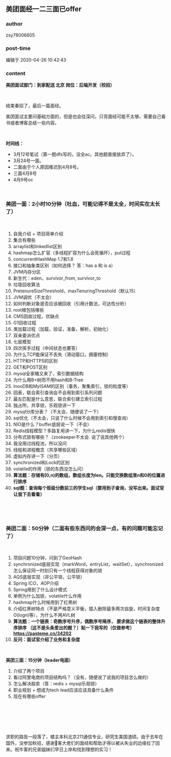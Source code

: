 ## 美团面经一二三面已offer
### author 
zsy78006605
### post-time 

编辑于  2020-04-26 10:42:43
### content 
<div class="post-topic-des nc-post-content">
 <p>
  <strong>
   美团面试部门：到家配送 北京 岗位：后端开发（校招）
  </strong>
 </p>
 <p>
  <br/>
 </p>
 <p>
  <strong>
  </strong>
 </p>
 <p>
  结束春招了，最后一篇面经。
 </p>
 <p>
  美团面试主要问基础方面的，但是也会往深问，只背面经可能不太够，需要自己看书或者博客总结一些内容。
 </p>
 <p>
  <br/>
 </p>
 <p>
  <strong>
   时间线：
  </strong>
 </p>
 <ul>
  <li>
   3月12号笔试（第一题dfs写的，没全ac。其他题直接放弃了）。
  </li>
  <li>
   3月24号一面。
  </li>
  <li>
   二面由于个人原因推迟到4月8号。
  </li>
  <li>
   三面4月8号
  </li>
  <li>
   4月9号oc
  </li>
 </ul>
 <p>
  <br/>
 </p>
 <h3>
  <strong>
   美团一面：2小时10分钟（吐血，可能记得不是太全，时间实在太长了）
  </strong>
 </h3>
 <p>
  <br/>
 </p>
 <ol>
  <li>
   自我介绍 + 项目简单介绍
  </li>
  <li>
   集合有哪些
  </li>
  <li>
   arraylist和linkedlist区别
  </li>
  <li>
   hashmap怎么扩容（多线程扩容为什么会死循环），put过程
  </li>
  <li>
   concurrentHashMap 1.7和1.8
  </li>
  <li>
   接口和抽象类区别（如何选择？ 答：has a 和 is a）
  </li>
  <li>
   JVM内存分区
  </li>
  <li>
   新生代：eden，survivor_from, survivor_to
  </li>
  <li>
   垃圾回收算法
  </li>
  <li>
   PretenureSizeThreshold，maxTenuringThreshold（默认15）
  </li>
  <li>
   JVM调优（不太会）
  </li>
  <li>
   如何判断对象是否应该被回收（引用计数法，可达性分析）
  </li>
  <li>
   root根包括哪些
  </li>
  <li>
   CMS回收过程，优缺点
  </li>
  <li>
   G1回收过程
  </li>
  <li>
   类加载过程（加载，验证，准备，解析，初始化）
  </li>
  <li>
   双亲委派优点
  </li>
  <li>
   七层模型
  </li>
  <li>
   四次挥手过程（中间状态也要答）
  </li>
  <li>
   为什么TCP能保证不丢失（滑动窗口，拥塞控制）
  </li>
  <li>
   HTTP和HTTPS的区别
  </li>
  <li>
   GET和POST区别
  </li>
  <li>
   mysql全家桶又来了，索引数据结构
  </li>
  <li>
   为什么用B+树而不用hash和B-Tree
  </li>
  <li>
   InooDB和MyISAM的区别（事务，聚集索引，锁的粒度等）
  </li>
  <li>
   回表，联合索引查询会不会用到索引系列问题
  </li>
  <li>
   最左匹配是什么意思，联合索引建立索引过程
  </li>
  <li>
   独占所，共享锁，乐观锁讲一下
  </li>
  <li>
   mysql分库分表？（不太会，随便说了一下）
  </li>
  <li>
   sql优化（不太会，只说了什么时候不会用到索引和慢查询）
  </li>
  <li>
   NIO是什么？buffer底层说一下（不会）
  </li>
  <li>
   Redis线程模型？多路复用讲一下，为什么redis很快
  </li>
  <li>
   分布式锁有哪些？（zookeeper不太会. 说了说其他两个）
  </li>
  <li>
   我没用过线程池，所以没问
  </li>
  <li>
   线程和进程概念（共享哪些区域）
  </li>
  <li>
   虚拟内存讲一下（分页）
  </li>
  <li>
   synchronized和Lock的区别
  </li>
  <li>
   volatile的作用（锁的东西没怎么问）
  </li>
  <li>
   <strong>
    算法题：存储有[0,n)的数组，数组长度为len。只能交换数组里n和0的位置进行排序
   </strong>
  </li>
  <li>
   <strong>
    sql题：查询每个班级分数前三的学生sql（要用到子查询，没写出来。面试官让我下去看看）
   </strong>
  </li>
 </ol>
 <p>
  <br/>
 </p>
 <p>
  <strong>
  </strong>
 </p>
 <p>
  <br/>
 </p>
 <h3>
  美团二面：50分钟（二面有些东西问的会深一点，有的问题可能忘记了）
 </h3>
 <p>
  <br/>
 </p>
 <ol>
  <li>
   项目问题10分钟，问到了GeoHash
  </li>
  <li>
   synchronized底层实现（markWord，entryList，waitSet），synchronized怎么保证同一时刻只有一个线程获得对象的锁
  </li>
  <li>
   AQS底层实现（非公平锁，公平锁）
  </li>
  <li>
   Spring ICO，AOP介绍
  </li>
  <li>
   Spring用到了什么设计模式
  </li>
  <li>
   单例为什么加锁，volatile什么作用
  </li>
  <li>
   hashmap什么时候用到了红黑树
  </li>
  <li>
   介绍红黑树特点（不是严格意义平衡，插入删除最多两次自旋，时间复杂度O(logn)等），为什么不用AVL树
  </li>
  <li>
   <strong>
    算法题：一个链表：奇数序号升序，偶数序号降序，
   </strong>
   <strong>
    要求做这个链表的整体升序排序
   </strong>
   <strong>
    （这不是头条爱出的题？）贴一下我写的（仅做参考）
   </strong>
   <a href="https://pasteme.cn/34202" target="_blank">
    <strong>
     https://pasteme.cn/34202
    </strong>
   </a>
  </li>
  <li>
   <strong>
    反问：面试官介绍了业务和复杂度
   </strong>
  </li>
 </ol>
 <p>
  <br/>
 </p>
 <p>
  <strong>
  </strong>
 </p>
 <p>
  <strong>
   美团三面：15分钟（leader电面）
  </strong>
 </p>
 <ol>
  <li>
   介绍了两个项目
  </li>
  <li>
   看过阿里电商的项目结构吗？（没有，随便说了说我的项目怎么做的）
  </li>
  <li>
   怎么解决超卖（答：redis + mysql乐观锁）
  </li>
  <li>
   职业规划 + 想成为tech lead应该应该具备什么条件
  </li>
  <li>
   现在有哪些offer
  </li>
 </ol>
 <p>
  <br/>
 </p>
 <p>
  <br/>
 </p>
 <p>
  <br/>
 </p>
 <p>
  求职的路告一段落了，楼主本科北京211通信专业，研究生美国渣硕。由于去年在国外，没参加秋招，感谢🐂客大佬们的面经和帮助才得以被从失业的边缘拉了回来。祝牛客的兄弟姐妹们早日上岸和找到理想的实习！
 </p>
 <p>
  <br/>
 </p>
</div>
